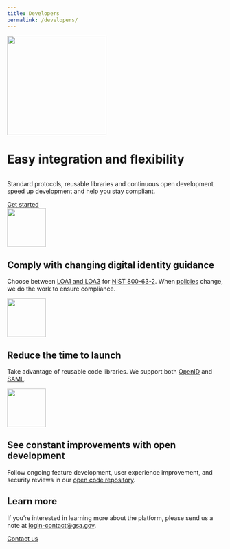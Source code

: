 ```yaml
---
title: Developers
permalink: /developers/
---
```


<div class="bg-navy">
  <div class="container cntnr-wide px2 py5 clearfix">
    <img alt="" width="231" class="mt1 mx4 right md-show" src="{{ '/assets/img/playbook-landing.svg' | relative_url }}">
    <h1 class="mt0 mb1 white">
      Easy integration and flexibility
    </h1><img alt="" class="mb3" src="{{ '/assets/img/hr-red-2.svg' | relative_url }}">
    <p class="mb3 overflow-hidden white fs-20p serif">
      Standard protocols, reusable libraries and continuous open development speed up development and help you stay compliant.
    </p>
    <a href="https://developers.login.gov/" target="_blank" class="btn btn-primary btn-wide">Get started</a>
  </div>
</div>

<div class="bg-white">
  <div class="container cntnr-wide p2">
    <div class="clearfix mxn2">
      <div class="col col-12 sm-col-4 px2 mb3 center">
        <img alt="" src="{{ '/assets/img/users.svg' | relative_url }}" height="90">
        <h2 class="mt2 mb2 blue">Comply with changing digital identity guidance</h2>
        <p>Choose between <a href="https://developers.login.gov/attributes/" target="_blank">LOA1 and LOA3</a> for <a href="http://nvlpubs.nist.gov/nistpubs/SpecialPublications/NIST.SP.800-63-2.pdf" target="_blank">NIST 800-63-2</a>. When   <a href="https://pages.nist.gov/800-63-3/" target="_blank">policies</a> change, we do the work to ensure compliance.</p>
      </div>
      <div class="col col-12 sm-col-4 px2 mb3 center">
        <img alt="" src="{{ '/assets/img/partners.svg' | relative_url }}" height="90">
        <h2 class="mt2 mb2 blue">Reduce the time to launch</h2>
        <p>Take advantage of reusable code libraries. We support both <a href="https://developers.login.gov/openid-connect/" target="_blank">OpenID</a> and <a href="https://developers.login.gov/saml/" target="_blank">SAML</a>.</p>
      </div>
      <div class="col col-12 sm-col-4 px2 mb3 center">
        <img alt="" src="{{ '/assets/img/built.svg' | relative_url }}" height="90">
        <h2 class="mt2 mb2 blue">See constant improvements with open development</h2>
        <p>Follow ongoing feature development, user experience improvement, and security reviews in our <a href="https://github.com/18F/identity-idp" target="_blank">open code repository</a>.</p>
      </div>
    </div>
  </div>
</div>

<div class="bg-light-blue">
  <div class="container cntnr-wide px2 py3">
    <div class="clearfix">
      <div class="col-12 sm-col-10 mx-auto">
        <h2 class="mt1 mb2 red">Learn more</h2>
        <p class="mt0 fs-20p serif line-height-3">If you’re interested in learning more about the platform, please send us a note at <a href="mailto:login-contact@gsa.gov?subject=login.gov">login-contact@gsa.gov</a>.</p>
        <div class="center">
          <a href="{{ '/contact' | relative_url }}" class="btn btn-primary btn-wide mb2">Contact us</a>
        </div>
      </div>
    </div>
  </div>
</div>
